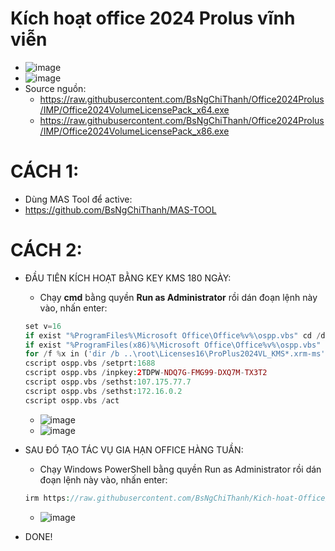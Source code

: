 # Kích hoạt office 2024 Prolus vĩnh viễn
- ![image](https://github.com/user-attachments/assets/892ab962-1334-4126-9b74-42be48da0f04)
- ![image](https://github.com/BsNgChiThanh/Lich-phong-kham/assets/82578024/d575f08f-29b1-4848-83b0-fb5e88dcb50c)
- Source nguồn:
  - https://raw.githubusercontent.com/BsNgChiThanh/Office2024Prolus/IMP/Office2024VolumeLicensePack_x64.exe
  - https://raw.githubusercontent.com/BsNgChiThanh/Office2024Prolus/IMP/Office2024VolumeLicensePack_x86.exe
# CÁCH 1:
- Dùng MAS Tool để active:
- https://github.com/BsNgChiThanh/MAS-TOOL

# CÁCH 2:
- ĐẦU TIÊN KÍCH HOẠT BẰNG KEY KMS 180 NGÀY:
  - Chạy **cmd** bằng quyền **Run as Administrator** rồi dán đoạn lệnh này vào, nhấn enter:
  ```PHP
  set v=16
  if exist "%ProgramFiles%\Microsoft Office\Office%v%\ospp.vbs" cd /d "%ProgramFiles%\Microsoft Office\Office%v%"
  if exist "%ProgramFiles(x86)%\Microsoft Office\Office%v%\ospp.vbs" cd /d "%ProgramFiles(x86)%\Microsoft Office\Office%v%"
  for /f %x in ('dir /b ..\root\Licenses16\ProPlus2024VL_KMS*.xrm-ms') do cscript ospp.vbs /inslic:"..\root\Licenses16\%x"
  cscript ospp.vbs /setprt:1688
  cscript ospp.vbs /inpkey:2TDPW-NDQ7G-FMG99-DXQ7M-TX3T2
  cscript ospp.vbs /sethst:107.175.77.7
  cscript ospp.vbs /sethst:172.16.0.2
  cscript ospp.vbs /act
  ```
  - ![image](https://github.com/user-attachments/assets/53e04225-598e-4c72-ba73-ad9c97fe5b87)
  - ![image](https://github.com/user-attachments/assets/37e5660d-1a3d-485e-8a18-392554826fa8)

- SAU ĐÓ TẠO TÁC VỤ GIA HẠN OFFICE HÀNG TUẦN:
  - Chạy Windows PowerShell bằng quyền Run as Administrator rồi dán đoạn lệnh này vào, nhấn enter:
    
  ```PHP
  irm https://raw.githubusercontent.com/BsNgChiThanh/Kich-hoat-Office/KichHoatOffice/GiaHanKichHoat.ps1 | iex
  ```
  - ![image](https://github.com/user-attachments/assets/c61d847b-f874-4549-92af-f49985044f7e)
- DONE!
